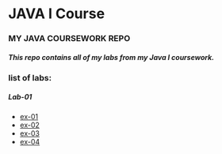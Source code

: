 # JAVA I Course

### MY JAVA COURSEWORK REPO
##### This repo contains all of my labs from my Java I coursework.

### list of labs:

##### Lab-01 
* [ex-01](https://github.com/sidahmedsaleck/Java-I/blob/main/tp1ex03q1.java)
* [ex-02](https://github.com/sidahmedsaleck/Java-I/blob/main/tp1ex03q2.java)
* [ex-03](https://github.com/sidahmedsaleck/Java-I/blob/main/tp1ex03q3.java)
* [ex-04](https://github.com/sidahmedsaleck/Java-I/blob/main/tp1ex03q4.java)
